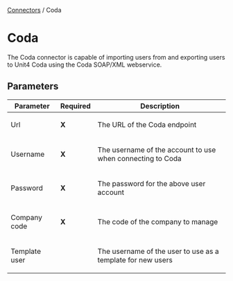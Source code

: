 <a href="javascript:void(0)" class="help-trigger"
data-helpkey="SysPage_Connector">Connectors</a> / Coda

# Coda

The Coda connector is capable of importing users from and exporting
users to Unit4 Coda using the Coda SOAP/XML webservice.

## Parameters

<table class="table table-bordered">
<thead class="thead-light">
<tr class="header">
<th>Parameter</th>
<th class="text-center">Required</th>
<th>Description</th>
</tr>
</thead>
<tbody>
<tr class="odd">
<td><p>Url</p></td>
<td><p><strong>X</strong></p></td>
<td><p>The URL of the Coda endpoint</p></td>
</tr>
<tr class="even">
<td><p>Username</p></td>
<td><p><strong>X</strong></p></td>
<td><p>The username of the account to use when connecting to
Coda</p></td>
</tr>
<tr class="odd">
<td><p>Password</p></td>
<td><p><strong>X</strong></p></td>
<td><p>The password for the above user account</p></td>
</tr>
<tr class="even">
<td><p>Company code</p></td>
<td><p><strong>X</strong></p></td>
<td><p>The code of the company to manage</p></td>
</tr>
<tr class="odd">
<td><p>Template user</p></td>
<td></td>
<td><p>The username of the user to use as a template for new
users</p></td>
</tr>
</tbody>
</table>
